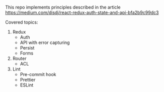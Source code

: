 This repo implements principles described in the article https://medium.com/disdj/react-redux-auth-state-and-api-bfa2b9c99dc3

Covered topics:

1. Redux
    - Auth
    - API with error capturing
    - Persist
    - Forms
2. Router
    - ACL
3. Lint
    - Pre-commit hook
    - Prettier
    - ESLint